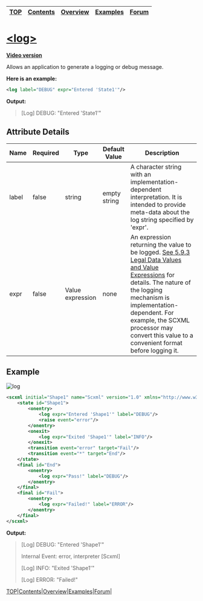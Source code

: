 <a name="top-anchor">

[TOP](#top-anchor)|[Contents](../README.md#table-of-contents)|[Overview](../README.md#scxml-overview)|[Examples](../README.md#examples)|[Forum](https://github.com/alexzhornyak/SCXML-tutorial/discussions)|
---|--------|--------|--------|-----|

# [\<log\>](https://www.w3.org/TR/scxml/#log)

**[Video version](https://youtu.be/tbFZsiTfOKA)**

Allows an application to generate a logging or debug message.

**Here is an example:**
```xml
<log label="DEBUG" expr="Entered 'State1'"/>
```
**Output:**
> \[Log\] DEBUG: "Entered 'State1'"

## Attribute Details

Name|Required|Type|Default Value|Description|
----|--------|----|-------------|-----------|
label|false|string|empty string|A character string with an implementation-dependent interpretation. It is intended to provide meta-data about the log string specified by 'expr'.
expr|false|Value expression|none|An expression returning the value to be logged. [See 5.9.3 Legal Data Values and Value Expressions](https://www.w3.org/TR/scxml/#ValueExpressions) for details. The nature of the logging mechanism is implementation-dependent. For example, the SCXML processor may convert this value to a convenient format before logging it.

## Example
![log](https://user-images.githubusercontent.com/18611095/28259039-03c5de9a-6add-11e7-8b70-e4384f63beaa.png)

```xml
<scxml initial="Shape1" name="Scxml" version="1.0" xmlns="http://www.w3.org/2005/07/scxml">
	<state id="Shape1">
		<onentry>
			<log expr="Entered 'Shape1'" label="DEBUG"/>
			<raise event="error"/>
		</onentry>
		<onexit>
			<log expr="Exited 'Shape1'" label="INFO"/>
		</onexit>
		<transition event="error" target="Fail"/>
		<transition event="*" target="End"/>
	</state>
	<final id="End">
		<onentry>
			<log expr="Pass!" label="DEBUG"/>
		</onentry>
	</final>
	<final id="Fail">
		<onentry>
			<log expr="Failed!" label="ERROR"/>
		</onentry>
	</final>
</scxml>
```

**Output:**
> \[Log\] DEBUG: "Entered 'Shape1'"
>
> Internal Event: error, interpreter \[Scxml\]
>
> \[Log\] INFO: "Exited 'Shape1'"
>
> \[Log\] ERROR: "Failed!"

[TOP](#top-anchor)|[Contents](../README.md#table-of-contents)|[Overview](../README.md#scxml-overview)|[Examples](../README.md#examples)|[Forum](https://github.com/alexzhornyak/SCXML-tutorial/discussions)|
